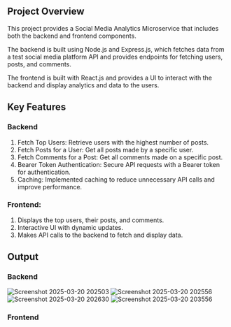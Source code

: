 ## Project Overview
This project provides a Social Media Analytics Microservice that includes both the backend and frontend components.

The backend is built using Node.js and Express.js, which fetches data from a test social media platform API and provides endpoints for fetching users, posts, and comments.

The frontend is built with React.js and provides a UI to interact with the backend and display analytics and data to the users.


## Key Features 

### Backend

1. Fetch Top Users: Retrieve users with the highest number of posts.
2. Fetch Posts for a User: Get all posts made by a specific user.
3. Fetch Comments for a Post: Get all comments made on a specific post.
4. Bearer Token Authentication: Secure API requests with a Bearer token for authentication.
5. Caching: Implemented caching to reduce unnecessary API calls and improve performance.

### Frontend:
1. Displays the top users, their posts, and comments.
2. Interactive UI with dynamic updates.
3. Makes API calls to the backend to fetch and display data.

## Output

### Backend
![Screenshot 2025-03-20 202503](https://github.com/user-attachments/assets/16b2ab70-6acb-469a-910e-e2e3ab6a7c70)
![Screenshot 2025-03-20 202556](https://github.com/user-attachments/assets/840e0a7f-cbb3-417e-b308-77eb603fa6bd)
![Screenshot 2025-03-20 202630](https://github.com/user-attachments/assets/53e0efc8-71bd-4fb4-9825-678a2b9fc0e7)
![Screenshot 2025-03-20 203556](https://github.com/user-attachments/assets/bf4b3bf5-bfdd-4bb3-971c-9729644f8a8a)

### Frontend 

